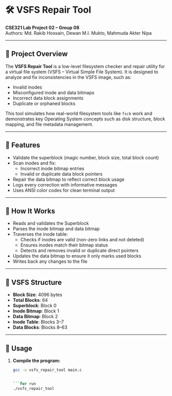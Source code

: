 # 🛠️ VSFS Repair Tool

**CSE321 Lab Project 02 – Group 08**  
Authors: Md. Rakib Hossain, Dewan M.I. Mukto, Mahmuda Akter Nipa

---

## 📌 Project Overview

The **VSFS Repair Tool** is a low-level filesystem checker and repair utility for a virtual file system (VSFS – Virtual Simple File System). It is designed to analyze and fix inconsistencies in the VSFS image, such as:

- Invalid inodes
- Misconfigured inode and data bitmaps
- Incorrect data block assignments
- Duplicate or orphaned blocks

This tool simulates how real-world filesystem tools like `fsck` work and demonstrates key Operating System concepts such as disk structure, block mapping, and file metadata management.

---

## 🔧 Features

- Validate the superblock (magic number, block size, total block count)
- Scan inodes and fix:
  - Incorrect inode bitmap entries
  - Invalid or duplicate data block pointers
- Repair the data bitmap to reflect correct block usage
- Logs every correction with informative messages
- Uses ANSI color codes for clean terminal output

---

## 🧪 How It Works

- Reads and validates the Superblock
- Parses the inode bitmap and data bitmap
- Traverses the inode table:
  - Checks if inodes are valid (non-zero links and not deleted)
  - Ensures inodes match their bitmap status
  - Detects and removes invalid or duplicate direct pointers
- Updates the data bitmap to ensure it only marks used blocks
- Writes back any changes to the file

---

## 📁 VSFS Structure

- **Block Size**: 4096 bytes  
- **Total Blocks**: 64  
- **Superblock**: Block 0  
- **Inode Bitmap**: Block 1  
- **Data Bitmap**: Block 2  
- **Inode Table**: Blocks 3–7  
- **Data Blocks**: Blocks 8–63  

---

## 🚀 Usage

1. **Compile the program:**

   ```bash
   gcc -o vsfs_repair_tool main.c


   ```for run
   ./vsfs_repair_tool
